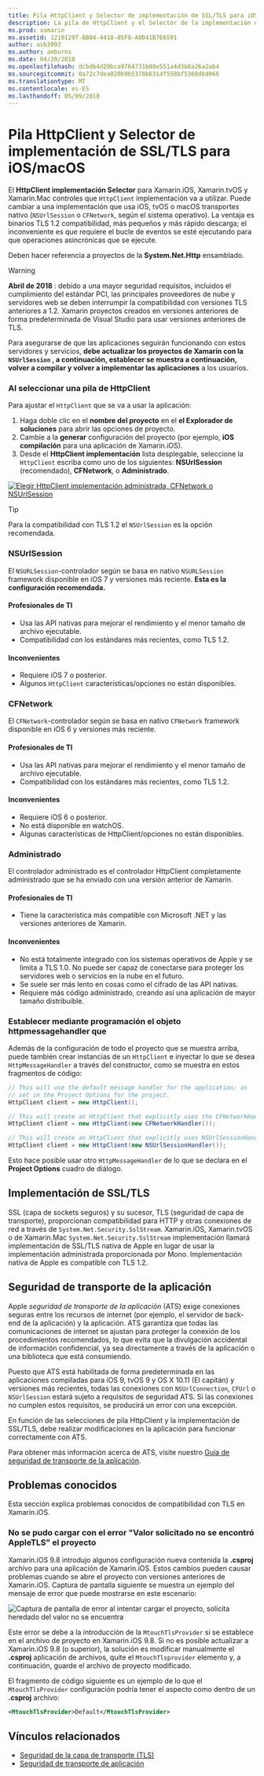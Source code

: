 ```yaml
---
title: Pila HttpClient y Selector de implementación de SSL/TLS para iOS/macOS
description: La pila de HttpClient y el Selector de la implementación de SSL/TLS determina la implementación HttpClient y SSL/TLS que va a utilizar la aplicación de iOS, tvOS o macOS de Xamarin.
ms.prod: xamarin
ms.assetid: 12101297-BB04-4410-85F0-A0D41B7E6591
author: asb3993
ms.author: amburns
ms.date: 04/20/2018
ms.openlocfilehash: dcbdb4d20bca9764731b08e551a4d3b8a26a2ab4
ms.sourcegitcommit: 0a72c7dea020b965378b6314f558bf5360dbd066
ms.translationtype: MT
ms.contentlocale: es-ES
ms.lasthandoff: 05/09/2018
---
```

# <a name="httpclient-stack-and-ssltls-implementation-selector-for-iosmacos"></a>Pila HttpClient y Selector de implementación de SSL/TLS para iOS/macOS

El **HttpClient implementación Selector** para Xamarin.iOS, Xamarin.tvOS y Xamarin.Mac controles que `HttpClient` implementación va a utilizar. Puede cambiar a una implementación que usa iOS, tvOS o macOS transportes nativo (`NSUrlSession` o `CFNetwork`, según el sistema operativo). La ventaja es binarios TLS 1.2 compatibilidad, más pequeños y más rápido descarga; el inconveniente es que requiere el bucle de eventos se esté ejecutando para que operaciones asincrónicas que se ejecute.

Deben hacer referencia a proyectos de la **System.Net.Http** ensamblado.

> [!WARNING]
> **Abril de 2018** : debido a una mayor seguridad requisitos, incluidos el cumplimiento del estándar PCI, las principales proveedores de nube y servidores web se deben interrumpir la compatibilidad con versiones TLS anteriores a 1.2.  Xamarin proyectos creados en versiones anteriores de forma predeterminada de Visual Studio para usar versiones anteriores de TLS.
>
> Para asegurarse de que las aplicaciones seguirán funcionando con estos servidores y servicios, **debe actualizar los proyectos de Xamarin con la `NSUrlSession` , a continuación, establecer se muestra a continuación, volver a compilar y volver a implementar las aplicaciones** a los usuarios.

<a name="Selecting-a-HttpClient-Stack" />

### <a name="selecting-a-httpclient-stack"></a>Al seleccionar una pila de HttpClient

Para ajustar el `HttpClient` que se va a usar la aplicación:

1. Haga doble clic en el **nombre del proyecto** en el **el Explorador de soluciones** para abrir las opciones de proyecto.
2. Cambie a la **generar** configuración del proyecto (por ejemplo, **iOS compilación** para una aplicación de Xamarin.iOS).
3. Desde el **HttpClient implementación** lista desplegable, seleccione la `HttpClient` escriba como uno de los siguientes: **NSUrlSession** (recomendado), **CFNetwork**, o  **Administrado**.

[![Elegir HttpClient implementación administrada, CFNetwork o NSUrlSession](http-stack-images/http-xs-sml.png)](http-stack-images/http-xs.png#lightbox)

> [!TIP]
> Para la compatibilidad con TLS 1.2 el `NSUrlSession` es la opción recomendada.

<a name="NSUrlSession" />

### <a name="nsurlsession"></a>NSUrlSession

El `NSURLSession`-controlador según se basa en nativo `NSURLSession` framework disponible en iOS 7 y versiones más reciente. 
**Esta es la configuración recomendada.**

#### <a name="pros"></a>Profesionales de TI

- Usa las API nativas para mejorar el rendimiento y el menor tamaño de archivo ejecutable.
- Compatibilidad con los estándares más recientes, como TLS 1.2.

#### <a name="cons"></a>Inconvenientes

- Requiere iOS 7 o posterior.
- Algunos `HttpClient` características/opciones no están disponibles.

<a name="CFNetwork" />

### <a name="cfnetwork"></a>CFNetwork

El `CFNetwork`-controlador según se basa en nativo `CFNetwork` framework disponible en iOS 6 y versiones más reciente.

#### <a name="pros"></a>Profesionales de TI

- Usa las API nativas para mejorar el rendimiento y el menor tamaño de archivo ejecutable.
- Compatibilidad con los estándares más recientes, como TLS 1.2.

#### <a name="cons"></a>Inconvenientes

- Requiere iOS 6 o posterior.
- No está disponible en watchOS.
- Algunas características de HttpClient/opciones no están disponibles.

<a name="Managed" />

### <a name="managed"></a>Administrado

El controlador administrado es el controlador HttpClient completamente administrado que se ha enviado con una versión anterior de Xamarin.

#### <a name="pros"></a>Profesionales de TI

- Tiene la característica más compatible con Microsoft .NET y las versiones anteriores de Xamarin.

#### <a name="cons"></a>Inconvenientes

- No está totalmente integrado con los sistemas operativos de Apple y se limita a TLS 1.0. No puede ser capaz de conectarse para proteger los servidores web o servicios en la nube en el futuro.
- Se suele ser más lento en cosas como el cifrado de las API nativas.
- Requiere más código administrado, creando así una aplicación de mayor tamaño distribuible.

### <a name="programmatically-setting-the-httpmessagehandler"></a>Establecer mediante programación el objeto httpmessagehandler que

Además de la configuración de todo el proyecto que se muestra arriba, puede también crear instancias de un `HttpClient` e inyectar lo que se desea `HttpMessageHandler` a través del constructor, como se muestra en estos fragmentos de código:

```csharp
// This will use the default message handler for the application; as
// set in the Project Options for the project.
HttpClient client = new HttpClient();

// This will create an HttpClient that explicitly uses the CFNetworkHandler
HttpClient client = new HttpClient(new CFNetworkHandler());

// This will create an HttpClient that explicitly uses NSUrlSessionHandler
HttpClient client = new HttpClient(new NSUrlSessionHandler());
```

Esto hace posible usar otro `HttpMessageHandler` de lo que se declara en el **Project Options** cuadro de diálogo.

<a name="New-SSL-TLS-implementation-build-option" />
<a name="Selecting-a-SSL-TLS-implementation" />
<a name="Apple-TLS" />

## <a name="ssltls-implementation"></a>Implementación de SSL/TLS

SSL (capa de sockets seguros) y su sucesor, TLS (seguridad de capa de transporte), proporcionan compatibilidad para HTTP y otras conexiones de red a través de `System.Net.Security.SslStream`. Xamarin.iOS, Xamarin.tvOS o de Xamarin.Mac `System.Net.Security.SslStream` implementación llamará implementación de SSL/TLS nativa de Apple en lugar de usar la implementación administrada proporcionada por Mono. Implementación nativa de Apple es compatible con TLS 1.2.

<a name="App-Transport-Security" />

## <a name="app-transport-security"></a>Seguridad de transporte de la aplicación

Apple _seguridad de transporte de la aplicación_ (ATS) exige conexiones seguras entre los recursos de internet (por ejemplo, el servidor de back-end de la aplicación) y la aplicación. ATS garantiza que todas las comunicaciones de internet se ajustan para proteger la conexión de los procedimientos recomendados, lo que evita que la divulgación accidental de información confidencial, ya sea directamente a través de la aplicación o una biblioteca que está consumiendo.

Puesto que ATS está habilitada de forma predeterminada en las aplicaciones compiladas para iOS 9, tvOS 9 y OS X 10.11 (El capitán) y versiones más recientes, todas las conexiones con `NSUrlConnection`, `CFUrl` o `NSUrlSession` estará sujeto a requisitos de seguridad ATS. Si las conexiones no cumplen estos requisitos, se producirá un error con una excepción.

En función de las selecciones de pila HttpClient y la implementación de SSL/TLS, debe realizar modificaciones en la aplicación para funcionar correctamente con ATS.

Para obtener más información acerca de ATS, visite nuestro [Guía de seguridad de transporte de la aplicación](~/ios/app-fundamentals/ats.md).

## <a name="known-issues"></a>Problemas conocidos

Esta sección explica problemas conocidos de compatibilidad con TLS en Xamarin.iOS.

### <a name="project-failed-to-load-with-error-requested-value-appletls-wasnt-found"></a>No se pudo cargar con el error "Valor solicitado no se encontró AppleTLS" el proyecto

Xamarin.iOS 9.8 introdujo algunos configuración nueva contenida la **.csproj** archivo para una aplicación de Xamarin.iOS. Estos cambios pueden causar problemas cuando se abre el proyecto con versiones anteriores de Xamarin.iOS. Captura de pantalla siguiente se muestra un ejemplo del mensaje de error que puede mostrarse en este escenario:

![Captura de pantalla de error al intentar cargar el proyecto, solicita heredado del valor no se encuentra](http-stack-images/tlserror-xs.png)

Este error se debe a la introducción de la `MtouchTlsProvider` si se establece en el archivo de proyecto en Xamarin.iOS 9.8. Si no es posible actualizar a Xamarin.iOS 9.8 (o superior), la solución es modificar manualmente el **.csproj** aplicación de archivos, quite el `MtouchTlsprovider` elemento y, a continuación, guarde el archivo de proyecto modificado.

El fragmento de código siguiente es un ejemplo de lo que el `MtouchTlsProvider` configuración podría tener el aspecto como dentro de un **.csproj** archivo:

```xml
<MtouchTlsProvider>Default</MtouchTlsProvider>
```

## <a name="related-links"></a>Vínculos relacionados

- [Seguridad de la capa de transporte (TLS)](~/cross-platform/app-fundamentals/transport-layer-security.md)
- [Seguridad de transporte de aplicación](~/ios/app-fundamentals/ats.md)
